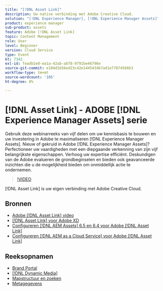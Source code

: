 ```yaml
---
title: "[!DNL Asset Link]"
description: Uw native verbinding met Adobe Creative Cloud.
solution: "[!DNL Experience Manager], [!DNL Experience Manager Assets]"
product: experience manager
sub-product: assets
feature: Adobe [!DNL Asset Link]
topic: Content Management
role: User
level: Beginner
version: Cloud Service
type: Event
kt: 7342
exl-id: feadb1e0-ea1a-42ab-abf8-9791be46796e
source-git-commit: e184d1b56ed23c42e1445434b7ad1e77874566b3
workflow-type: tm+mt
source-wordcount: '105'
ht-degree: 0%

---
```


# [!DNL Asset Link] - ADOBE [!DNL Experience Manager Assets] serie

Gebruik deze webinarreeks van vijf delen om uw kennisbasis te bouwen en uw investering in Adobe te maximaliseren [!DNL Experience Manager Assets]. Nieuw of gekruid in Adobe [!DNL Experience Manager Assets]? Perfectioneer uw vaardigheden met een diepgaande verkenning van zijn vijf belangrijkste eigenschappen. Verhoog uw expertise efficiënt. Deskundigen van de Adobe evalueren de grondbeginselen en bieden ook geavanceerde inzichten die u de mogelijkheid bieden om onmiddellijk actie te ondernemen.

>[!VIDEO](https://video.tv.adobe.com/v/332127/?quality=12&learn=on&hidetitle=true)

[!DNL Asset Link] is uw eigen verbinding met Adobe Creative Cloud.

## Bronnen

* [Adobe [!DNL Asset Link] video](https://experienceleague.adobe.com/en/docs/experience-manager-learn/assets/adobe-asset-link/launch-adobe-asset-link)
* [[!DNL Asset Link] voor Adobe XD](https://helpx.adobe.com/enterprise/using/adobe-asset-link-for-xd.html)
* [Configureren [!DNL AEM Assets] 6.5 en 6.4 voor Adobe [!DNL Asset Link]](https://helpx.adobe.com/enterprise/using/configure-aem-assets-6-for-asset-link.html)
* [Configureren [!DNL AEM as a Cloud Service] voor Adobe [!DNL Asset Link]](https://helpx.adobe.com/enterprise/using/configure-aem-assets-for-asset-link.html)

## Reeksopnamen

* [Brand Portal](brand-portal.md)
* [[!DNL Dynamic Media]](dynamic-media.md)
* [Mapstructuur en zoeken](folder-structure-search.md)
* [Metagegevens](metadata.md)
